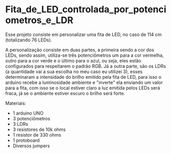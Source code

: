 # Fita_de_LED_controlada_por_potenciometros_e_LDR

Esse projeto consiste em personalizar uma fita de LED, no caso de 114 cm (totalizando 76 LEDs). 

A personalização consiste em duas partes, a primeira sendo a cor dos LEDs, sendo assim, utiliza-se três potenciômetros um para a cor vermelha, outro para a cor verde e o último para o azul, ou seja, eles estão configurados para respeitarem o padrão RGB. Já a outra parte, são os LDRs (a quantidade vai a sua escolha no meu caso eu utilizei 3), esses determinaram a intensidade do brilho emitido pela fita de LED, para isso o arduino recebe a luminosidade ambiente e "inverte" ela enviando um valor para a fita, com isso se o local estiver claro a luz emitida pelos LEDs será fraca, já se o ambiente estiver escuro o brilho será forte.

Materiais:
- 1 arduino UNO
- 3 potenciômetros
- 3 LDRs 
- 3 resistores de 10k ohms
- 1 resistor de 330 ohms
- 1 protoboard
- Diversos jumpers
